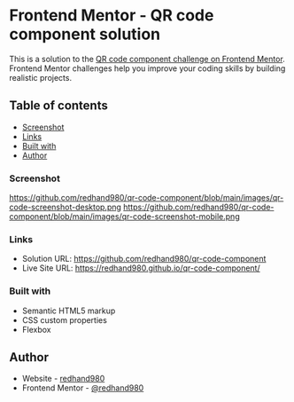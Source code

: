 # Frontend Mentor - QR code component solution

This is a solution to the [QR code component challenge on Frontend Mentor](https://www.frontendmentor.io/challenges/qr-code-component-iux_sIO_H). Frontend Mentor challenges help you improve your coding skills by building realistic projects. 

## Table of contents

  - [Screenshot](#screenshot)
  - [Links](#links)
  - [Built with](#built-with)
  - [Author](#author)


### Screenshot
https://github.com/redhand980/qr-code-component/blob/main/images/qr-code-screenshot-desktop.png
https://github.com/redhand980/qr-code-component/blob/main/images/qr-code-screenshot-mobile.png


### Links
- Solution URL: https://github.com/redhand980/qr-code-component
- Live Site URL:  https://redhand980.github.io/qr-code-component/



### Built with
- Semantic HTML5 markup
- CSS custom properties
- Flexbox


## Author
- Website - [redhand980](https://github.com/@redhand980/)
- Frontend Mentor - [@redhand980]([https://www.frontendmentor.io/profile/yourusername](https://www.frontendmentor.io/profile/redhand980))


